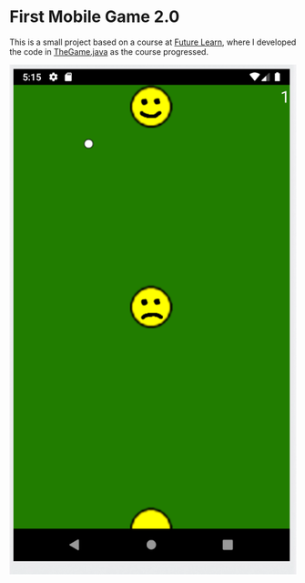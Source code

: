 First Mobile Game 2.0
=====================

This is a small project based on a course at [Future Learn], where I developed the code in [TheGame.java] as the course progressed.

![screenshot](screenshot.png "Game screenshot")


[Future Learn]: https://www.futurelearn.com/courses/begin-programming/
[TheGame.java]: /app/src/main/java/uk/ac/reading/sis05kol/mooc/TheGame.java